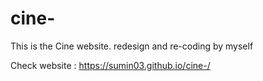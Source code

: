 # cine-
This is the Cine website. redesign and re-coding by myself

Check  website : https://sumin03.github.io/cine-/
